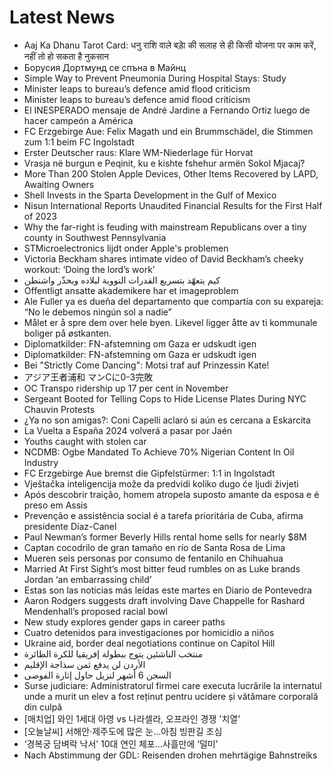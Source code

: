 # Latest News
-  Aaj Ka Dhanu Tarot Card: धनु राशि वाले बड़ाे की सलाह से ही किसी योजना पर काम करें, नहीं तो हो सकता है नुकसान
-  Борусия Дортмунд се спъна в Майнц
-  Simple Way to Prevent Pneumonia During Hospital Stays: Study
-  Minister leaps to bureau’s defence amid flood criticism
-  Minister leaps to bureau’s defence amid flood criticism
-  El INESPERADO mensaje de André Jardine a Fernando Ortiz luego de hacer campeón a América
-  FC Erzgebirge Aue: Felix Magath und ein Brummschädel, die Stimmen zum 1:1 beim FC Ingolstadt
-  Erster Deutscher raus: Klare WM-Niederlage für Horvat
-  Vrasja në burgun e Peqinit, ku e kishte fshehur armën Sokol Mjacaj?
-  More Than 200 Stolen Apple Devices, Other Items Recovered by LAPD, Awaiting Owners
-  Shell Invests in the Sparta Development in the Gulf of Mexico
-  Nisun International Reports Unaudited Financial Results for the First Half of 2023
-  Why the far-right is feuding with mainstream Republicans over a tiny county in Southwest Pennsylvania
-  STMicroelectronics lijdt onder Apple's problemen
-  Victoria Beckham shares intimate video of David Beckham’s cheeky workout: ‘Doing the lord’s work’
-  كيم يتعهّد بتسريع القدرات النووية لبلاده ويحذّر واشنطن
-  Offentligt ansatte akademikere har et imageproblem
-  Ale Fuller ya es dueña del departamento que compartía con su expareja: “No le debemos ningún sol a nadie”
-  Målet er å spre dem over hele byen. Likevel ligger åtte av ti kommunale boliger på østkanten.
-  Diplomatkilder: FN-afstemning om Gaza er udskudt igen
-  Diplomatkilder: FN-afstemning om Gaza er udskudt igen
-  Bei "Strictly Come Dancing": Motsi traf auf Prinzessin Kate!
-  アジア王者浦和 マンCに0-3完敗
-  OC Transpo ridership up 17 per cent in November
-  Sergeant Booted for Telling Cops to Hide License Plates During NYC Chauvin Protests
-  ¿Ya no son amigas?: Coni Capelli aclaró si aún es cercana a Eskarcita
-  La Vuelta a España 2024 volverá a pasar por Jaén
-  Youths caught with stolen car
-  NCDMB: Ogbe Mandated To Achieve 70% Nigerian Content In Oil Industry
-  FC Erzgebirge Aue bremst die Gipfelstürmer: 1:1 in Ingolstadt
-  Vještačka inteligencija može da predvidi koliko dugo će ljudi živjeti
-  Após descobrir traição, homem atropela suposto amante da esposa e é preso em Assis
-  Prevenção e assistência social é a tarefa prioritária de Cuba, afirma presidente Díaz-Canel
-  Paul Newman’s former Beverly Hills rental home sells for nearly $8M
-  Captan cocodrilo de gran tamaño en río de Santa Rosa de Lima
-  Mueren seis personas por consumo de fentanilo en Chihuahua
-  Married At First Sight’s most bitter feud rumbles on as Luke brands Jordan ‘an embarrassing child’
-  Estas son las noticias más leídas este martes en Diario de Pontevedra
-  Aaron Rodgers suggests draft involving Dave Chappelle for Rashard Mendenhall’s proposed racial bowl
-  New study explores gender gaps in career paths
-  Cuatro detenidos para investigaciones por homicidio a niños
-  Ukraine aid, border deal negotiations continue on Capitol Hill
-  منتخب الناشئين يتوج ببطولة إفريقيا للكرة الطائرة
-  الأردن لن يدفع ثمن سذاجة الإقليم
-  السجن 6 أشهر لنزيل حاول إثارة الفوضى
-  Surse judiciare: Administratorul firmei care executa lucrările la internatul unde a murit un elev a fost reținut pentru ucidere și vătămare corporală din culpă
-  [매치업] 와인 1세대 아영 vs 나라셀라, 오프라인 경쟁 '치열'
-  [오늘날씨] 서해안·제주도에 많은 눈…아침 빙판길 조심
-  ‘경복궁 담벼락 낙서’ 10대 연인 체포…사흘만에 ‘덜미’
-  Nach Abstimmung der GDL: Reisenden drohen mehrtägige Bahnstreiks
